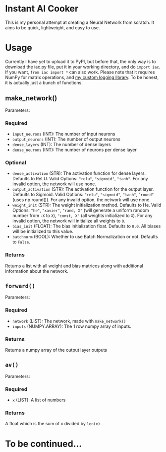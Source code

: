 # Instant AI Cooker
This is my personal attempt at creating a Neural Network from scratch. It aims to be quick, lightweight, and easy to use.

# Usage
Currently I have yet to upload it to PyPI, but before that, the only way is to download the iac.py file, put it in your working directory, and do `import iac`. If you want, `from iac import *` can also work. Please note that it requires NumPy for matrix operations, and [my custom logging library](https://github.com/choc1024/log). To be honest, it is actually just a bunch of functions. 

## make_network()
Parameters:

### Required
- `input_neurons` (INT): The number of input neurons
- `output_neurons` (INT): The number of output neurons
- `dense_layers` (INT): The number of dense layers
- `dense_neurons` (INT): The number of neurons per dense layer

### Optional
- `dense_activation` (STR): The activation function for dense layers. Defaults to ReLU. Valid Options: `"relu"`, `"sigmoid"`, `"tanh"`. For any invalid option, the network will use none.
- `output_activation` (STR): The activation function for the output layer. Defaults to Sigmoid. Valid Options: `"relu"`, `"sigmoid"`, `"tanh"`, "`round"` (uses np.round()). For any invalid option, the network will use none.
- `weight_init` (STR): The weight initialization method. Defaults to He. Valid Options: `"he"`, `"xavier"`, `"rand, X"` (will generate a uniform random number from `-X` to `X`), `"const, X"` (all weights initialized to `X`). For any invalid option, the network will initialize all weights to `0`.
- `bias_init` (FLOAT): The bias initialization float. Defaults to `0.0`. All biases will be initialized to this value.
- `batchnorm` (BOOL): Whether to use Batch Normalization or not. Defaults to `False`.

### Returns
Returns a list with all weight and bias matrices along with additional information about the network.

## `forward()`
Parameters:

### Required
- `network` (LIST): The network, made with `make_network()`
- `inputs` (NUMPY.ARRAY): The 1 row numpy array of inputs.

### Returns
Returns a numpy array of the output layer outputs

## `av()`
Parameters:

### Required
- `x` (LIST): A list of numbers

### Returns
A float which is the sum of x divided by `len(x)`

# To be continued...
